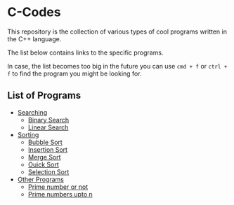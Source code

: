# C-Codes
This repository is the collection of various types of cool programs written in the C++ language. 

The list below contains links to the specific programs.

In case, the list becomes too big in the future you can use `cmd + f` or `ctrl + f` to find the program you might be looking for.

## List of Programs
- [Searching](./Searching)
  - [Binary Search](./searching/binarysearch.c)
  - [Linear Search](./searching/linearsearch.c)
- [Sorting](./sorting)
  - [Bubble Sort](./sorting/bubblesort.c)
  - [Insertion Sort](./sorting/Insertion_sort.c)
  - [Merge Sort](./sorting/mergesort.c)
  - [Ouick Sort](./sorting/Quick_sort.c)
  - [Selection Sort](./sorting/selectionsort.c)
- [Other Programs](./otherprograms)
  - [Prime number or not](./otherprograms/primenumber.c)
  - [Prime numbers upto n](./otherprograms/primenumupton.c)